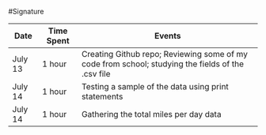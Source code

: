 #Signature

| Date         | Time Spent | Events
|--------------|------------|--------------------
| July 13      | 1 hour     | Creating Github repo; Reviewing some of my code from school; studying the fields of the .csv file
| July 14      | 1 hour     | Testing a sample of the data using print statements
| July 14      | 1 hour     | Gathering the total miles per day data
